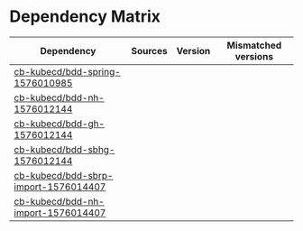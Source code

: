 # Dependency Matrix

Dependency | Sources | Version | Mismatched versions
---------- | ------- | ------- | -------------------
[cb-kubecd/bdd-spring-1576010985](https://github.com/cb-kubecd/bdd-spring-1576010985.git) |  | []() | 
[cb-kubecd/bdd-nh-1576012144](https://github.com/cb-kubecd/bdd-nh-1576012144.git) |  | []() | 
[cb-kubecd/bdd-gh-1576012144](https://github.com/cb-kubecd/bdd-gh-1576012144.git) |  | []() | 
[cb-kubecd/bdd-sbhg-1576012144](https://github.com/cb-kubecd/bdd-sbhg-1576012144.git) |  | []() | 
[cb-kubecd/bdd-sbrp-import-1576014407](https://github.com/cb-kubecd/bdd-sbrp-import-1576014407.git) |  | []() | 
[cb-kubecd/bdd-nh-import-1576014407](https://github.com/cb-kubecd/bdd-nh-import-1576014407.git) |  | []() | 
